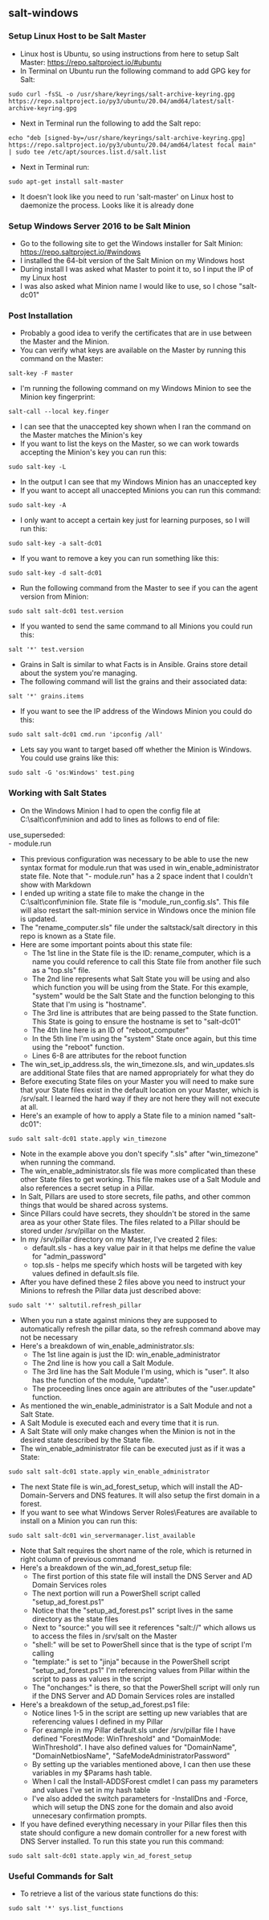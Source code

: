 ## salt-windows

### Setup Linux Host to be Salt Master
- Linux host is Ubuntu, so using instructions from here to setup Salt Master: https://repo.saltproject.io/#ubuntu
- In Terminal on Ubuntu run the following command to add GPG key for Salt:

```sudo curl -fsSL -o /usr/share/keyrings/salt-archive-keyring.gpg https://repo.saltproject.io/py3/ubuntu/20.04/amd64/latest/salt-archive-keyring.gpg```
- Next in Terminal run the following to add the Salt repo:

```echo "deb [signed-by=/usr/share/keyrings/salt-archive-keyring.gpg] https://repo.saltproject.io/py3/ubuntu/20.04/amd64/latest focal main" | sudo tee /etc/apt/sources.list.d/salt.list```
- Next in Terminal run: 

```sudo apt-get install salt-master```
- It doesn't look like you need to run 'salt-master' on Linux host to daemonize the process.  Looks like it is already done

### Setup Windows Server 2016 to be Salt Minion
- Go to the following site to get the Windows installer for Salt Minion: https://repo.saltproject.io/#windows
- I installed the 64-bit version of the Salt Minion on my Windows host
- During install I was asked what Master to point it to, so I input the IP of my Linux host
- I was also asked what Minion name I would like to use, so I chose "salt-dc01"

### Post Installation
- Probably a good idea to verify the certificates that are in use between the Master and the Minion.
- You can verify what keys are available on the Master by running this command on the Master:

```salt-key -F master```
- I'm running the following command on my Windows Minion to see the Minion key fingerprint:

```salt-call --local key.finger```
- I can see that the unaccepted key shown when I ran the command on the Master matches the Minion's key
- If you want to list the keys on the Master, so we can work towards accepting the Minion's key you can run this:

```sudo salt-key -L```
- In the output I can see that my Windows Minion has an unaccepted key
- If you want to accept all unaccepted Minions you can run this command:

```sudo salt-key -A```
- I only want to accept a certain key just for learning purposes, so I will run this:

```sudo salt-key -a salt-dc01```
- If you want to remove a key you can run something like this:

```sudo salt-key -d salt-dc01```
- Run the following command from the Master to see if you can the agent version from Minion:

```sudo salt salt-dc01 test.version```
- If you wanted to send the same command to all Minions you could run this:

```salt '*' test.version```
- Grains in Salt is similar to what Facts is in Ansible.  Grains store detail about the system you're managing.
- The following command will list the grains and their associated data:

```salt '*' grains.items```
- If you want to see the IP address of the Windows Minion you could do this:

```sudo salt salt-dc01 cmd.run 'ipconfig /all'```
- Lets say you want to target based off whether the Minion is Windows.  You could use grains like this:

```sudo salt -G 'os:Windows' test.ping```

### Working with Salt States
- On the Windows Minion I had to open the config file at C:\salt\conf\minion and add to lines as follows to end of file:

<p>use_superseded:<br>
     - module.run</p>

- This previous configuration was necessary to be able to use the new syntax format for module.run that was used in win_enable_administrator state file.  Note that "- module.run" has a 2 space indent that I couldn't show with Markdown
- I ended up writing a state file to make the change in the C:\salt\conf\minion file.  State file is "module_run_config.sls".  This file will also restart the salt-minion service in Windows once the minion file is updated.
- The "rename_computer.sls" file under the saltstack/salt directory in this repo is known as a State file. 
- Here are some important points about this state file:
  - The 1st line in the State file is the ID: rename_computer, which is a name you could reference to call this State file from another file such as a "top.sls" file.
  - The 2nd line represents what Salt State you will be using and also which function you will be using from the State.  For this example, "system" would be the Salt State and the function belonging to this State that I'm using is "hostname".
  - The 3rd line is attributes that are being passed to the State function.  This State is going to ensure the hostname is set to "salt-dc01"
  - The 4th line here is an ID of "reboot_computer"
  - In the 5th line I'm using the "system" State once again, but this time using the "reboot" function.
  - Lines 6-8 are attributes for the reboot function
- The win_set_ip_address.sls, the win_timezone.sls, and win_updates.sls are additional State files that are named appropriately for what they do
- Before executing State files on your Master you will need to make sure that your State files exist in the default location on your Master, which is /srv/salt.  I learned the hard way if they are not here they will not execute at all.
- Here's an example of how to apply a State file to a minion named "salt-dc01":

```sudo salt salt-dc01 state.apply win_timezone```
- Note in the example above you don't specify ".sls" after "win_timezone" when running the command.
- The win_enable_administrator.sls file was more complicated than these other State files to get working.  This file makes use of a Salt Module and also references a secret setup in a Pillar.
- In Salt, Pillars are used to store secrets, file paths, and other common things that would be shared across systems.
- Since Pillars could have secrets, they shouldn't be stored in the same area as your other State files.  The files related to a Pillar should be stored under /srv/pillar on the Master.
- In my /srv/pillar directory on my Master, I've created 2 files:
  - default.sls - has a key value pair in it that helps me define the value for "admin_password"
  - top.sls - helps me specify which hosts will be targeted with key values defined in default.sls file.
- After you have defined these 2 files above you need to instruct your Minions to refresh the Pillar data just described above:

```sudo salt '*' saltutil.refresh_pillar```
- When you run a state against minions they are supposed to automatically refresh the pillar data, so the refresh command above may not be necessary
- Here's a breakdown of win_enable_administrator.sls:
  - The 1st line again is just the ID: win_enable_administrator
  - The 2nd line is how you call a Salt Module.  
  - The 3rd line has the Salt Module I'm using, which is "user".  It also has the function of the module, "update".
  - The proceeding lines once again are attributes of the "user.update" function.
- As mentioned the win_enable_administrator is a Salt Module and not a Salt State.
- A Salt Module is executed each and every time that it is run.
- A Salt State will only make changes when the Minion is not in the desired state described by the State file.
- The win_enable_administrator file can be executed just as if it was a State:

```sudo salt salt-dc01 state.apply win_enable_administrator```
- The next State file is win_ad_forest_setup, which will install the AD-Domain-Servers and DNS features.  It will also setup the first domain in a forest.
- If you want to see what Windows Server Roles\Features are available to install on a Minion you can run this:

```sudo salt salt-dc01 win_servermanager.list_available```
- Note that Salt requires the short name of the role, which is returned in right column of previous command
- Here's a breakdown of the win_ad_forest_setup file:
  - The first portion of this state file will install the DNS Server and AD Domain Services roles
  - The next portion will run a PowerShell script called "setup_ad_forest.ps1"
  - Notice that the "setup_ad_forest.ps1" script lives in the same directory as the state files
  - Next to "source:" you will see it references "salt://" which allows us to access the files in /srv/salt on the Master
  - "shell:" will be set to PowerShell since that is the type of script I'm calling
  - "template:" is set to "jinja" because in the PowerShell script "setup_ad_forest.ps1" I'm referencing values from Pillar within the script to pass as values in the script
  - The "onchanges:" is there, so that the PowerShell script will only run if the DNS Server and AD Domain Services roles are installed
- Here's a breakdown of the setup_ad_forest.ps1 file:
  - Notice lines 1-5 in the script are setting up new variables that are referencing values I defined in my Pillar
  - For example in my Pillar default.sls under /srv/pillar file I have defined "ForestMode: WinThreshold" and "DomainMode: WinThreshold".  I have also defined values for "DomainName", "DomainNetbiosName", "SafeModeAdministratorPassword"
  - By setting up the variables mentioned above, I can then use these variables in my $Params hash table.
  - When I call the Install-ADDSForest cmdlet I can pass my parameters and values I've set in my hash table
  - I've also added the switch parameters for -InstallDns and -Force, which will setup the DNS zone for the domain and also avoid unnecesary confirmation prompts.
- If you have defined everything necessary in your Pillar files then this state should configure a new domain controller for a new forest with DNS Server installed.  To run this state you run this command:

```sudo salt salt-dc01 state.apply win_ad_forest_setup```

### Useful Commands for Salt
- To retrieve a list of the various state functions do this:

```sudo salt '*' sys.list_functions```



